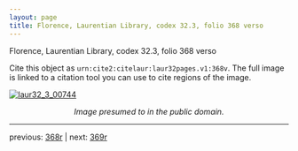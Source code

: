 ```yaml
---
layout: page
title: Florence, Laurentian Library, codex 32.3, folio 368 verso
---
```


Florence, Laurentian Library, codex 32.3, folio 368 verso

Cite this object as `urn:cite2:citelaur:laur32pages.v1:368v`.  The full image is linked to a citation tool you can use to cite regions of the image.

[![laur32_3_00744](http://www.homermultitext.org/iipsrv?IIIF=/project/homer/pyramidal/deepzoom/citelaur/laur32imgs/v1/laur32_3_00744.tif/full/800,/0/default.jpg)](http://www.homermultitext.org/ict2/?urn=urn:cite2:citelaur:laur32imgs.v1:laur32_3_00744) 

<p style="text-align: center; font-style: italic;">Image presumed to in the public domain.</p>

---

previous: [368r](../368r/) | next: [369r](../369r/)
